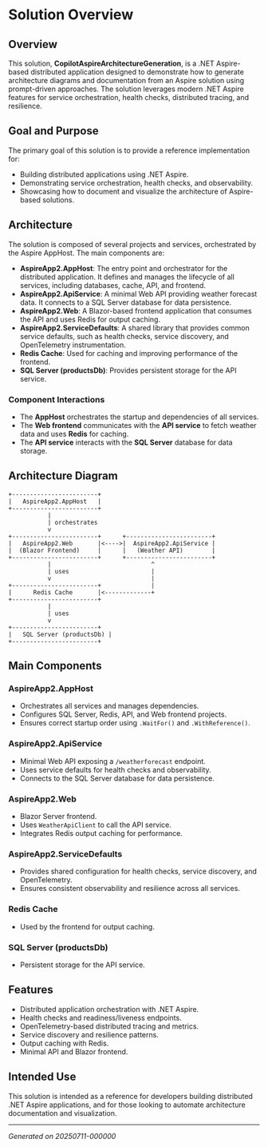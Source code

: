 # Solution Overview

## Overview

This solution, **CopilotAspireArchitectureGeneration**, is a .NET Aspire-based distributed application designed to demonstrate how to generate architecture diagrams and documentation from an Aspire solution using prompt-driven approaches. The solution leverages modern .NET Aspire features for service orchestration, health checks, distributed tracing, and resilience.

## Goal and Purpose

The primary goal of this solution is to provide a reference implementation for:
- Building distributed applications using .NET Aspire.
- Demonstrating service orchestration, health checks, and observability.
- Showcasing how to document and visualize the architecture of Aspire-based solutions.

## Architecture

The solution is composed of several projects and services, orchestrated by the Aspire AppHost. The main components are:

- **AspireApp2.AppHost**: The entry point and orchestrator for the distributed application. It defines and manages the lifecycle of all services, including databases, cache, API, and frontend.
- **AspireApp2.ApiService**: A minimal Web API providing weather forecast data. It connects to a SQL Server database for data persistence.
- **AspireApp2.Web**: A Blazor-based frontend application that consumes the API and uses Redis for output caching.
- **AspireApp2.ServiceDefaults**: A shared library that provides common service defaults, such as health checks, service discovery, and OpenTelemetry instrumentation.
- **Redis Cache**: Used for caching and improving performance of the frontend.
- **SQL Server (productsDb)**: Provides persistent storage for the API service.

### Component Interactions

- The **AppHost** orchestrates the startup and dependencies of all services.
- The **Web frontend** communicates with the **API service** to fetch weather data and uses **Redis** for caching.
- The **API service** interacts with the **SQL Server** database for data storage.

## Architecture Diagram

```
+------------------------+
|   AspireApp2.AppHost   |
+------------------------+
           |
           | orchestrates
           v
+------------------------+      +------------------------+
|   AspireApp2.Web       |<---->|  AspireApp2.ApiService |
|  (Blazor Frontend)     |      |   (Weather API)        |
+------------------------+      +------------------------+
           |                            ^
           | uses                       |
           v                            |
+------------------------+              |
|      Redis Cache       |<-------------+
+------------------------+
           |
           | uses
           v
+------------------------+
|   SQL Server (productsDb) |
+------------------------+
```

## Main Components

### AspireApp2.AppHost
- Orchestrates all services and manages dependencies.
- Configures SQL Server, Redis, API, and Web frontend projects.
- Ensures correct startup order using `.WaitFor()` and `.WithReference()`.

### AspireApp2.ApiService
- Minimal Web API exposing a `/weatherforecast` endpoint.
- Uses service defaults for health checks and observability.
- Connects to the SQL Server database for data persistence.

### AspireApp2.Web
- Blazor Server frontend.
- Uses `WeatherApiClient` to call the API service.
- Integrates Redis output caching for performance.

### AspireApp2.ServiceDefaults
- Provides shared configuration for health checks, service discovery, and OpenTelemetry.
- Ensures consistent observability and resilience across all services.

### Redis Cache
- Used by the frontend for output caching.

### SQL Server (productsDb)
- Persistent storage for the API service.

## Features
- Distributed application orchestration with .NET Aspire.
- Health checks and readiness/liveness endpoints.
- OpenTelemetry-based distributed tracing and metrics.
- Service discovery and resilience patterns.
- Output caching with Redis.
- Minimal API and Blazor frontend.

## Intended Use
This solution is intended as a reference for developers building distributed .NET Aspire applications, and for those looking to automate architecture documentation and visualization.

---

*Generated on 20250711-000000*
